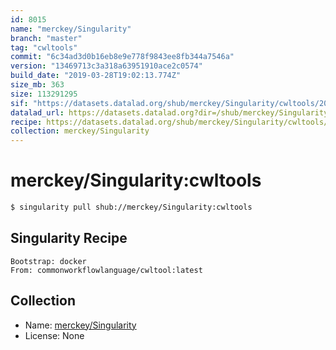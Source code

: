 ```yaml
---
id: 8015
name: "merckey/Singularity"
branch: "master"
tag: "cwltools"
commit: "6c34ad3d0b16eb8e9e778f9843ee8fb344a7546a"
version: "13469713c3a318a63951910ace2c0574"
build_date: "2019-03-28T19:02:13.774Z"
size_mb: 363
size: 113291295
sif: "https://datasets.datalad.org/shub/merckey/Singularity/cwltools/2019-03-28-6c34ad3d-13469713/13469713c3a318a63951910ace2c0574.simg"
datalad_url: https://datasets.datalad.org?dir=/shub/merckey/Singularity/cwltools/2019-03-28-6c34ad3d-13469713/
recipe: https://datasets.datalad.org/shub/merckey/Singularity/cwltools/2019-03-28-6c34ad3d-13469713/Singularity
collection: merckey/Singularity
---
```


# merckey/Singularity:cwltools

```bash
$ singularity pull shub://merckey/Singularity:cwltools
```

## Singularity Recipe

```singularity
Bootstrap: docker
From: commonworkflowlanguage/cwltool:latest
```

## Collection

 - Name: [merckey/Singularity](https://github.com/merckey/Singularity)
 - License: None

